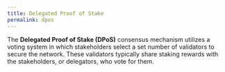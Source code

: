 ```yaml
---
title: Delegated Proof of Stake
permalink: dpos
---
```


The **Delegated Proof of Stake (DPoS)** consensus mechanism utilizes a voting system in which stakeholders select a set number of validators to secure the network. These validators typically share staking rewards with the stakeholders, or delegators, who vote for them.
